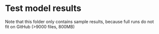 # Test model results
Note that this folder only contains sample results, because full runs do not fit on GitHub (>9000 files, 800MB)

